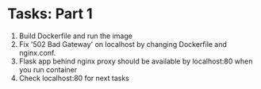 # Tasks: Part 1

1. Build Dockerfile and run the image
2. Fix '502 Bad Gateway' on localhost by changing Dockerfile and nginx.conf.
3. Flask app behind nginx proxy should be available by localhost:80 when you run container
4. Check localhost:80 for next tasks
